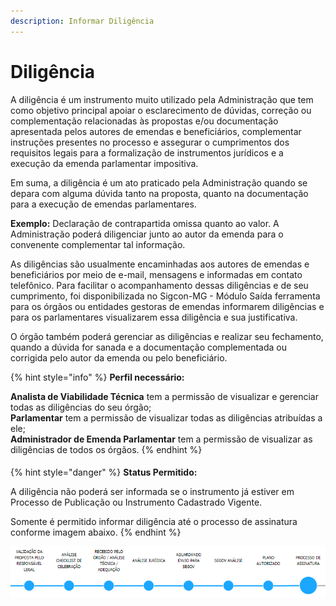 ```yaml
---
description: Informar Diligência
---
```


# Diligência

A diligência é um instrumento muito utilizado pela Administração que tem como objetivo principal apoiar o esclarecimento de dúvidas, correção ou complementação relacionadas às propostas e/ou documentação apresentada pelos autores de emendas e beneficiários, complementar instruções presentes no processo e assegurar o cumprimentos dos requisitos legais para a formalização de instrumentos jurídicos e a execução da emenda parlamentar impositiva.

Em suma, a diligência é um ato praticado pela Administração quando se depara com alguma dúvida tanto na proposta, quanto na documentação para a execução de emendas parlamentares.

**Exemplo:** Declaração de contrapartida omissa quanto ao valor. A Administração poderá diligenciar junto ao autor da emenda para o convenente complementar tal informação.

As diligências são usualmente encaminhadas aos autores de emendas e beneficiários por meio de e-mail, mensagens e informadas em contato telefônico. Para facilitar o acompanhamento dessas diligências e de seu cumprimento, foi disponibilizada no Sigcon-MG - Módulo Saída ferramenta para os órgãos ou entidades gestoras de emendas informarem diligências e para os parlamentares visualizarem essa diligência e sua justificativa.

O órgão também poderá gerenciar as diligências e realizar seu fechamento, quando a dúvida for sanada e a documentação complementada ou corrigida pelo autor da emenda ou pelo beneficiário.

{% hint style="info" %}
**Perfil necessário:**

**Analista de Viabilidade Técnica** tem a permissão de visualizar e gerenciar todas as diligências do seu órgão;\
**Parlamentar**  tem a permissão de visualizar todas as diligências atribuídas a ele;\
**Administrador de Emenda Parlamentar**  tem a permissão de visualizar as diligências de todos os órgãos.
{% endhint %}

####

{% hint style="danger" %}
**Status Permitido:**

A diligência não poderá ser informada se o instrumento já estiver em Processo de Publicação ou Instrumento Cadastrado Vigente.

Somente é permitido informar diligência até o processo de assinatura conforme imagem abaixo.
{% endhint %}

![Status permitido para informar diligência](<../../../.gitbook/assets/image (223).png>)
